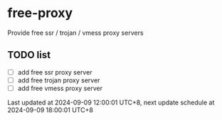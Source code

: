 
# free-proxy
Provide free ssr / trojan / vmess proxy servers


## TODO list
- [ ] add free ssr proxy server
- [ ] add free trojan proxy server
- [ ] add free vmess proxy server

Last updated at 2024-09-09 12:00:01 UTC+8, next update schedule at 2024-09-09 18:00:01 UTC+8

